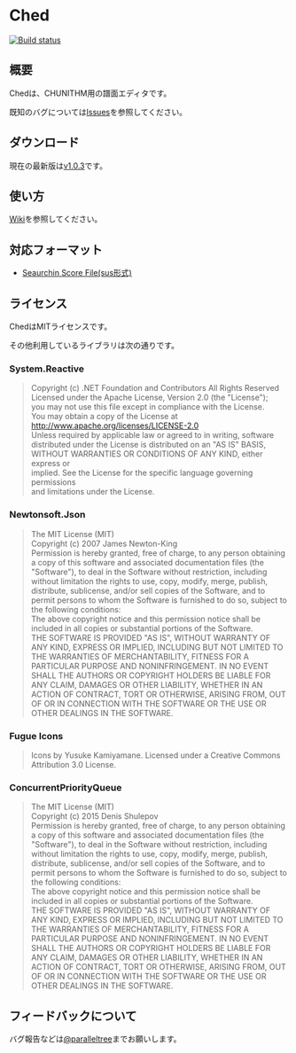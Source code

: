 # Ched

[![Build status](https://ci.appveyor.com/api/projects/status/pq1lght43m7ytlv1?svg=true)](https://ci.appveyor.com/project/paralleltree/ched)

## 概要
Chedは、CHUNITHM用の譜面エディタです。

既知のバグについては[Issues](https://github.com/paralleltree/Ched/issues)を参照してください。

## ダウンロード

現在の最新版は[v1.0.3](https://github.com/paralleltree/Ched/releases)です。

## 使い方

[Wiki](https://github.com/paralleltree/Ched/wiki)を参照してください。

## 対応フォーマット

  * [Seaurchin Score File(sus形式)](https://seaurchin.kb10uy.org)

## ライセンス
ChedはMITライセンスです。

その他利用しているライブラリは次の通りです。

### System.Reactive
> Copyright (c) .NET Foundation and Contributors All Rights Reserved  
Licensed under the Apache License, Version 2.0 (the "License");  
you may not use this file except in compliance with the License.  
You may obtain a copy of the License at  
http://www.apache.org/licenses/LICENSE-2.0  
Unless required by applicable law or agreed to in writing, software  
distributed under the License is distributed on an "AS IS" BASIS,  
WITHOUT WARRANTIES OR CONDITIONS OF ANY KIND, either express or  
implied. See the License for the specific language governing permissions  
and limitations under the License.

### Newtonsoft.Json
> The MIT License (MIT)  
Copyright (c) 2007 James Newton-King  
Permission is hereby granted, free of charge, to any person obtaining a copy of this software and associated documentation files (the "Software"), to deal in the Software without restriction, including without limitation the rights to use, copy, modify, merge, publish, distribute, sublicense, and/or sell copies of the Software, and to permit persons to whom the Software is furnished to do so, subject to the following conditions:  
The above copyright notice and this permission notice shall be included in all copies or substantial portions of the Software.  
THE SOFTWARE IS PROVIDED "AS IS", WITHOUT WARRANTY OF ANY KIND, EXPRESS OR IMPLIED, INCLUDING BUT NOT LIMITED TO THE WARRANTIES OF MERCHANTABILITY, FITNESS FOR A PARTICULAR PURPOSE AND NONINFRINGEMENT. IN NO EVENT SHALL THE AUTHORS OR COPYRIGHT HOLDERS BE LIABLE FOR ANY CLAIM, DAMAGES OR OTHER LIABILITY, WHETHER IN AN ACTION OF CONTRACT, TORT OR OTHERWISE, ARISING FROM, OUT OF OR IN CONNECTION WITH THE SOFTWARE OR THE USE OR OTHER DEALINGS IN THE SOFTWARE.

### Fugue Icons
> Icons by Yusuke Kamiyamane. Licensed under a Creative Commons Attribution 3.0 License.

### ConcurrentPriorityQueue
> The MIT License (MIT)  
Copyright (c) 2015 Denis Shulepov  
Permission is hereby granted, free of charge, to any person obtaining a copy of this software and associated documentation files (the "Software"), to deal in the Software without restriction, including without limitation the rights to use, copy, modify, merge, publish, distribute, sublicense, and/or sell copies of the Software, and to permit persons to whom the Software is furnished to do so, subject to the following conditions:  
The above copyright notice and this permission notice shall be included in all copies or substantial portions of the Software.  
THE SOFTWARE IS PROVIDED "AS IS", WITHOUT WARRANTY OF ANY KIND, EXPRESS OR IMPLIED, INCLUDING BUT NOT LIMITED TO THE WARRANTIES OF MERCHANTABILITY, FITNESS FOR A PARTICULAR PURPOSE AND NONINFRINGEMENT. IN NO EVENT SHALL THE AUTHORS OR COPYRIGHT HOLDERS BE LIABLE FOR ANY CLAIM, DAMAGES OR OTHER LIABILITY, WHETHER IN AN ACTION OF CONTRACT, TORT OR OTHERWISE, ARISING FROM, OUT OF OR IN CONNECTION WITH THE SOFTWARE OR THE USE OR OTHER DEALINGS IN THE SOFTWARE.

## フィードバックについて
バグ報告などは[@paralleltree](https://twitter.com/paralleltree)までお願いします。
